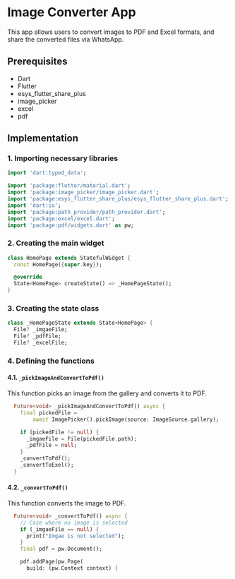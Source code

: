  # Image Converter App

This app allows users to convert images to PDF and Excel formats, and share the converted files via WhatsApp.

## Prerequisites

- Dart
- Flutter
- esys_flutter_share_plus
- image_picker
- excel
- pdf

## Implementation

### 1. Importing necessary libraries

```dart
import 'dart:typed_data';

import 'package:flutter/material.dart';
import 'package:image_picker/image_picker.dart';
import 'package:esys_flutter_share_plus/esys_flutter_share_plus.dart';
import 'dart:io';
import 'package:path_provider/path_provider.dart';
import 'package:excel/excel.dart';
import 'package:pdf/widgets.dart' as pw;
```

### 2. Creating the main widget

```dart
class HomePage extends StatefulWidget {
  const HomePage({super.key});

  @override
  State<HomePage> createState() => _HomePageState();
}
```

### 3. Creating the state class

```dart
class _HomePageState extends State<HomePage> {
  File? _imgaeFile;
  File? _pdfFile;
  File? _excelFile;
```

### 4. Defining the functions

#### 4.1. `_pickImageAndConvertToPdf()`

This function picks an image from the gallery and converts it to PDF.

```dart
  Future<void> _pickImageAndConvertToPdf() async {
    final pickedFile =
        await ImagePicker().pickImage(source: ImageSource.gallery);

    if (pickedFile != null) {
      _imgaeFile = File(pickedFile.path);
      _pdfFile = null;
    }
    _convertToPdf();
    _convertToExel();
  }
```

#### 4.2. `_convertToPdf()`

This function converts the image to PDF.

```dart
  Future<void> _convertToPdf() async {
    // Case where no image is selected
    if (_imgaeFile == null) {
      print("Imgae is not selected");
    }
    final pdf = pw.Document();

    pdf.addPage(pw.Page(
      build: (pw.Context context) {
        
